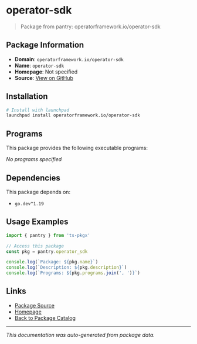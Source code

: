 # operator-sdk

> Package from pantry: operatorframework.io/operator-sdk

## Package Information

- **Domain**: `operatorframework.io/operator-sdk`
- **Name**: `operator-sdk`
- **Homepage**: Not specified
- **Source**: [View on GitHub](https://github.com/pkgxdev/pantry/tree/main/projects/operatorframework.io/operator-sdk/package.yml)

## Installation

```bash
# Install with launchpad
launchpad install operatorframework.io/operator-sdk
```

## Programs

This package provides the following executable programs:

*No programs specified*

## Dependencies

This package depends on:

- `go.dev^1.19`

## Usage Examples

```typescript
import { pantry } from 'ts-pkgx'

// Access this package
const pkg = pantry.operator_sdk

console.log(`Package: ${pkg.name}`)
console.log(`Description: ${pkg.description}`)
console.log(`Programs: ${pkg.programs.join(', ')}`)
```

## Links

- [Package Source](https://github.com/pkgxdev/pantry/tree/main/projects/operatorframework.io/operator-sdk/package.yml)
- [Homepage](#)
- [Back to Package Catalog](../package-catalog.md)

---

*This documentation was auto-generated from package data.*
